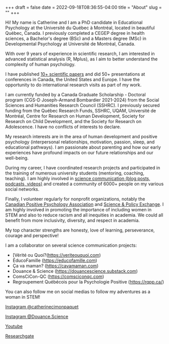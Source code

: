 +++
draft = false
date = 2022-09-18T08:36:55-04:00
title = "About"
slug = ""
+++

Hi! My name is Catherine and I am a PhD candidate in Educational Psychology at the Université du Québec à Montréal, located in beautiful Québec, Canada. I previously completed a CEGEP degree in health sciences, a Bachelor's degree (BSc) and a Masters degree (MSc) in Developmental Psychology at Université de Montréal, Canada.

With over 9 years of experience in scientific research, I am interested in advanced statistical analysis (R, Mplus), as I aim to better understand the complexity of human psychology.

I have published [10+ scientific papers](https://scholar.google.ca/citations?user=5-tHWakAAAAJ&hl=en) and did 50+ presentations at conferences in Canada, the United States and Europe. I have the opportunity to do international research visits as part of my work.

I am currently funded by a Canada Graduate Scholarship - Doctoral program (CGS-D Joseph-Armand Bombardier 2021-2024) from the Social Sciences and Humanities Research Council (SSHRC). I previously secured funding from the Québec Research Funds, SSHRC, UQAM, Université de Montréal, Centre for Research on Human Development, Society for Research on Child Development, and the Society for Research on Adolescence. I have no conflicts of interests to declare.

My research interests are in the area of human development and positive psychology (interpersonal relationships, motivation, passion, sleep, and educational pathways). I am passionate about parenting and how our early experiences have profound impacts on our future relationships and our well-being.

During my career, I have coordinated research projects and participated in the training of numerous university students (mentoring, coaching, teaching). I am highly involved in [science communication (blog posts, podcasts, videos)](https://www.catherinecimonpaquet.com/medias) and created a community of 6000+ people on my various social networks.

Finally, I volunteer regularly for nonprofit organizations, notably the [Canadian Positive Psychology Association](https://cppa.ca/student-zone/) and [Science & Policy Exchange](https://sp-exchange.ca/). I am highly involved in promoting the importance of including women in STEM and also to reduce racism and all inequities in academia. We could all benefit from more inclusivity, diversity, and respect in academia.

My top character strengths are honesty, love of learning, perseverance, courage and perspective!

I am a collaborator on several science communication projects:

* [Vérité ou Quoi?(https://veriteouquoi.com)
* ÉducoFamille (https://educofamille.com)
* Ça va maman? (https://cavamaman.com)
* Douance & Science (https://douancescience.substack.com)
* ComsCiCon-QC (https://comsciconqc.com)
* Regroupement Québécois pour la Psychologie Positive (https://rqpp.ca/)


You can also follow me on social medias to follow my adventures as a woman in STEM!

[Instagram @catherinecimonpaquet](https://instagram.com/catherinecimonpaquet)


[Instagram @Douance.Science](https://instagram.com/douance.science)


[Youtube](https://www.youtube.com/channel/UCXo81TUwh_ZizM75VxLD05g)


[Researchgate](https://www.researchgate.net/profile/Catherine-Cimon-Paquet)
